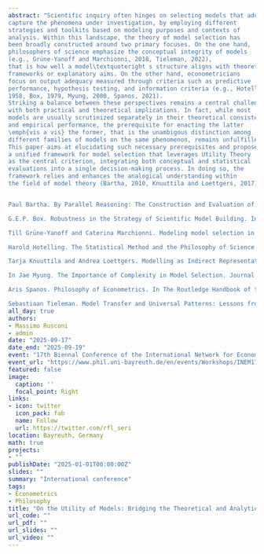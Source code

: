 ```yaml
---
abstract: "Scientific inquiry often hinges on selecting models that adequately
capture the phenomena under investigation, by employing different
strategies and toolkits based on modeling purposes and contexts of
analysis. Within this landscape, the theory of model selection has
been broadly constructed around two primary focuses. On the one hand,
philosophers of science emphasize the conceptual integrity of models
(e.g., Grüne-Yanoff and Marchionni, 2018, Tieleman, 2022),
that is how well a model\textquoteright s structure aligns with theoretical
frameworks or explanatory aims. On the other hand, econometricians
focus on output adequacy measured through criteria such as predictive
performance, hypothesis testing, and information criteria (e.g., Hotelling, 
1958, Box, 1979, Myung, 2000, Spanos, 2021).
Striking a balance between these perspectives remains a central challenge,
with both practical and theoretical implications. In fact, while most
models are usually scrutinized separately in their theoretical consistency
and empirical performance, the prerequisite for enacting the latter
\emph{vis a vis} the former, that is the unambigous distinction among
different families of models on the same phenomenon, remains unfulfilled.
This paper aims at elucidating such necessary prerequisites and proposes
a unified framework for model selection that leverages Utility Theory
as the central criterion, integrating both conceptual and statistical
evaluations into a single decision-making process. In doing so, the
framework relies and enhances the analogical understanding within
the field of model theory (Bartha, 2010, Knuuttila and Loettgers, 2017).


Paul Bartha. By Parallel Reasoning: The Construction and Evaluation of Analogical Arguments. Oxford University Press, New York, 2010.

G.E.P. Box. Robustness in the Strategy of Scientific Model Building. In Robustness in Statistics, pages 201–236. Elsevier, 1979. doi: 10.1016/B978-0-12-438150-6.50018-2.

Till Grüne-Yanoff and Caterina Marchionni. Modeling model selection in model pluralism. Journal of Economic Methodology, 25(3):265–275, July 2018. doi: 10.1080/1350178X.2018.1488572.

Harold Hotelling. The Statistical Method and the Philosophy of Science. The American Statistician, 12(5):9–14, December 1958. doi: 10.1080/00031305.1958.10482568.

Tarja Knuuttila and Andrea Loettgers. Modelling as Indirect Representation? The Lotka–Volterra Model Revisited. The British Journal for the Philosophy of Science, 68(4):1007–1036, December 2017. doi: 10.1093/bjps/axv055.

In Jae Myung. The Importance of Complexity in Model Selection. Journal of Mathematical Psychology, 44(1):190–204, March 2000. doi: 10.1006/jmps.1999.1283.

Aris Spanos. Philosophy of Econometrics. In The Routledge Handbook of the Philosophy of Economics. 2021.

Sebastiaan Tieleman. Model Transfer and Universal Patterns: Lessons from the Yule Process. Synthese, 200(4):267, June 2022. doi: 10.1007/s11229-022-03737-4."
all_day: true
authors:
- Massimo Rusconi
- admin
date: "2025-09-17"
date_end: "2025-09-19"
event: "17th Biennal Conference of the International Network for Economic Method (INEM 2025)"
event_url: "https://www.phil.uni-bayreuth.de/en/events/Workshops/INEM17th/index.html"
featured: false
image:
  caption: ''
  focal_point: Right
links:
- icon: twitter
  icon_pack: fab
  name: Follow
  url: https://twitter.com/rfl_seri
location: Bayreuth, Germany
math: true
projects:
- ""
publishDate: "2025-01-01T00:00:00Z"
slides: ""
summary: "International conference"
tags:
- Econometrics
- Philosophy
title: "On the Utility of Models: Bridging the Theoretical and Analytical Sides of Model Selection"
url_code: ""
url_pdf: ""
url_slides: ""
url_video: ""
---
```

